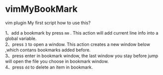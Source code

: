 # vimMyBookMark
vim plugin My first script
how to use this?

1、add a bookmark by press `mm` . This action will add current line info into a global variable.<br>
2、press `3` to open a window. This action creates a new window below ,which contans bookmarks added before.<br>
3、press enter in bookmark window, the last window you stay before jump will open the file you choose in bookmark window.<br>
4、press `dd` to delete an item in bookmark.<br>
